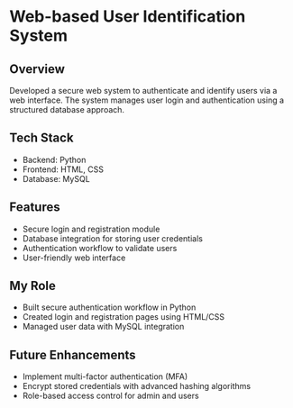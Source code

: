 # Web-based User Identification System

## Overview
Developed a secure web system to authenticate and identify users via a web interface. The system manages user login and authentication using a structured database approach.

## Tech Stack
- Backend: Python  
- Frontend: HTML, CSS  
- Database: MySQL  

## Features
- Secure login and registration module  
- Database integration for storing user credentials  
- Authentication workflow to validate users  
- User-friendly web interface  

## My Role
- Built secure authentication workflow in Python  
- Created login and registration pages using HTML/CSS  
- Managed user data with MySQL integration  

## Future Enhancements
- Implement multi-factor authentication (MFA)  
- Encrypt stored credentials with advanced hashing algorithms  
- Role-based access control for admin and users  
